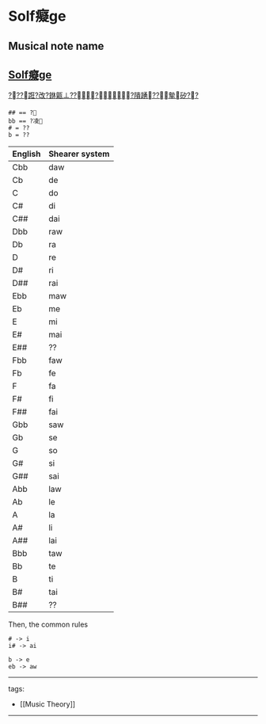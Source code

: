 ﻿---
layout: default
---

# Solf癡ge

## Musical note name

## [Solf癡ge](https://en.wikipedia.org/wiki/Solf%C3%A8ge)
[???誑?改?銝甈⊥????隤踴??摰矽??](https://www.youtube.com/watch?v=cvu6A04S80U)
```
## == ?
bb == ?凌 
# = ??
b = ??
```
English | Shearer system
-|-
Cbb | daw
Cb | de
C | do
C# | di
C## | dai
Dbb | raw
Db | ra
D | re
D# | ri
D## | rai
Ebb | maw
Eb | me
E | mi
E# | mai
E## | ??
Fbb | faw
Fb | fe
F | fa
F# | fi
F## | fai
Gbb | saw
Gb | se
G | so
G# | si
G## | sai
Abb | law
Ab | le
A | la
A# | li
A## | lai
Bbb | taw
Bb | te
B | ti
B# | tai
B## | ??

Then, the common rules
```
# -> i
i# -> ai

b -> e
eb -> aw
```


---
tags:
  - [[Music Theory]]
  
---

